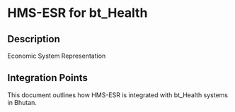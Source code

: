 # HMS-ESR for bt_Health

## Description

Economic System Representation

## Integration Points

This document outlines how HMS-ESR is integrated with bt_Health systems in Bhutan.
